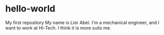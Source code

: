 # hello-world
My first repository
My name is Lior Abel.
I'm a mechanical engineer, and I want to work at Hi-Tech.
I think it is more suits me.
